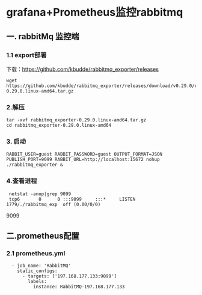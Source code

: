 # grafana+Prometheus监控rabbitmq

## 一. rabbitMq 监控端

### 1.1 export部署

下载：https://github.com/kbudde/rabbitmq_exporter/releases

```
wget https://github.com/kbudde/rabbitmq_exporter/releases/download/v0.29.0/rabbitmq_exporter-0.29.0.linux-amd64.tar.gz
```

### 2.解压

```
tar -xvf rabbitmq_exporter-0.29.0.linux-amd64.tar.gz
cd rabbitmq_exporter-0.29.0.linux-amd64

```

### 3. 启动

```
RABBIT_USER=guest RABBIT_PASSWORD=guest OUTPUT_FORMAT=JSON PUBLISH_PORT=9099 RABBIT_URL=http://localhost:15672 nohup ./rabbitmq_exporter &
```

### 4.查看进程

```
 netstat -anop|grep 9099
 tcp6       0      0 :::9099     :::*     LISTEN      1779/./rabbitmq_exp  off (0.00/0/0)
```

9099

## 二.prometheus配置

### 2.1 prometheus.yml 

```
  - job_name: 'RabbitMQ'
    static_configs:
      - targets: ['197.168.177.133:9099']
        labels:
          instance: RabbitMQ-197.168.177.133
```

